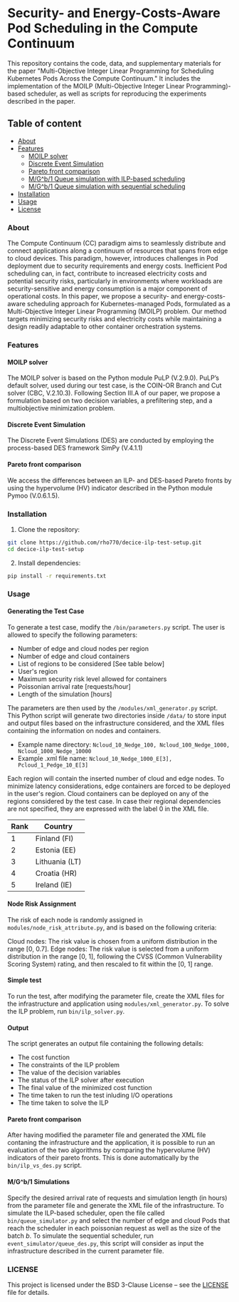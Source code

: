 # Security- and Energy-Costs-Aware Pod Scheduling in the Compute Continuum

This repository contains the code, data, and supplementary materials for the paper "Multi-Objective Integer Linear Programming for Scheduling Kubernetes Pods Across the Compute Continuum." It includes the implementation of the MOILP (Multi-Objective Integer Linear
Programming)-based scheduler, as well as scripts for reproducing the experiments described in the paper.

## Table of content
- [About](#about)
- [Features](#features)
  - [MOILP solver](#MOILP-solver)
  - [Discrete Event Simulation](#Discrete-Event-Simulation)
  - [Pareto front comparison](#Pareto-front-comparison)
  - [M/G^b/1 Queue simulation with ILP-based scheduling](#mg^b1-queue-simulation-with-ilp-based-scheduling)
  - [M/G^b/1 Queue simulation with sequential scheduling](#mg^b1-queue-simulation-with-sequential-scheduling)
- [Installation](#installation)
- [Usage](#usage)
- [License](#license)

### About ###
The Compute Continuum (CC) paradigm aims to seamlessly distribute and connect applications along a continuum of resources that spans from edge to cloud devices. This paradigm, however, introduces challenges in Pod deployment due to security requirements and energy costs. Inefficient Pod scheduling can, in fact, contribute to increased electricity costs and potential security risks, particularly in environments where workloads are security-sensitive and energy consumption is a major component of operational costs. In this paper, we propose a security- and energy-costs-aware scheduling approach for Kubernetes-managed Pods, formulated as a Multi-Objective Integer Linear
Programming (MOILP) problem. Our method targets minimizing security risks and electricity costs while maintaining a design readily adaptable to other container orchestration systems.

### Features

#### MOILP solver ####

The MOILP solver is based on the Python module PuLP (V.2.9.0). PuLP’s default solver, used during our test case, is the COIN-OR Branch and
Cut solver (CBC, V.2.10.3).
Following Section III.A of our paper, we propose a formulation based on two decision variables, a prefiltering step, and a multiobjective minimization problem.

#### Discrete Event Simulation ####

The Discrete Event Simulations (DES) are conducted by employing the process-based DES framework SimPy (V.4.1.1)

#### Pareto front comparison ####

We access the differences between an ILP- and DES-based Pareto fronts by using the hypervolume (HV) indicator described in the Python module Pymoo (V.0.6.1.5).
### Installation ###

1. Clone the repository:
```bash
git clone https://github.com/rho770/decice-ilp-test-setup.git
cd decice-ilp-test-setup
```
2. Install dependencies:
```bash
pip install -r requirements.txt
```
### Usage ###

#### Generating the Test Case ####
To generate a test case, modify the ```/bin/parameters.py``` script. The user is allowed to specify the following parameters:

- Number of edge and cloud nodes per region
- Number of edge and cloud containers 
- List of regions to be considered [See table below]
- User's region
- Maximum security risk level allowed for containers
- Poissonian arrival rate [requests/hour]
- Length of the simulation [hours]

The parameters are then used by the ```/modules/xml_generator.py``` script. This Python script will generate two directories inside ```/data/``` to store input and output files based on the infrastructure considered, and the XML files containing the information on nodes and containers. 

- Example name directory: ```Ncloud_10_Nedge_100, Ncloud_100_Nedge_1000, Ncloud_1000_Nedge_10000```
- Example .xml file name: ```Ncloud_10_Nedge_1000_E[3], Pcloud_1_Pedge_10_E[3]```

Each region will contain the inserted number of cloud and edge nodes. To minimize latency considerations, edge containers are forced to be deployed in the user's region. Cloud containers can be deployed on any of the regions considered by the test case. In case their regional dependencies are not specified, they are expressed with the label 0 in the XML file. 

| Rank | Country    |
|------|------------|
| 1    | Finland (FI) |
| 2    | Estonia (EE) |
| 3    | Lithuania (LT) |
| 4    | Croatia (HR) |
| 5    | Ireland (IE) |

#### Node Risk Assignment ####
The risk of each node is randomly assigned in ```modules/node_risk_attribute.py```, and is based on the following criteria:

Cloud nodes: The risk value is chosen from a uniform distribution in the range [0, 0.7].
Edge nodes: The risk value is selected from a uniform distribution in the range [0, 1], following the CVSS (Common Vulnerability Scoring System) rating, and then rescaled to fit within the [0, 1] range.

#### Simple test ####
To run the test, after modifying the parameter file, create the XML files for the infrastructure and application using ```modules/xml_generator.py```. To solve the ILP problem, run ```bin/ilp_solver.py```.

#### Output ####
The script generates an output file containing the following details:

- The cost function
- The constraints of the ILP problem
- The value of the decision variables
- The status of the ILP solver after execution
- The final value of the minimized cost function
- The time taken to run the test inluding I/O operations
- The time taken to solve the ILP

#### Pareto front comparison ####
After having modified the parameter file and generated the XML file contaning the infrastructure and the application, it is possible to run an evaluation of the two algorithms by comparing the hypervolume (HV) indicators of their pareto fronts. This is done automatically by the ```bin/ilp_vs_des.py``` script. 

#### M/G^b/1 Simulations ####
Specify the desired arrival rate of requests and simulation length (in hours) from the parameter file and generate the XML file of the infrastructure.
To simulate the ILP-based scheduler, open the file called ```bin/queue_simulator.py``` and select the number of edge and cloud Pods that reach the scheduler in each poissonian request as well as the size of the batch $b$. 
To simulate the sequential scheduler, run ```event_simulator/queue_des.py```, this script will consider as input the infrastructure described in the current parameter file.

### LICENSE ###
This project is licensed under the BSD 3-Clause License – see the [LICENSE](LICENSE) file for details.


